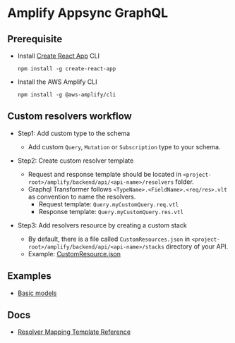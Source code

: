 # Amplify Appsync GraphQL

## Prerequisite
* Install [Create React App](https://github.com/facebook/create-react-app#creating-an-app) CLI
	```
	npm install -g create-react-app
	```
* Install the AWS Amplify CLI
	```
	npm install -g @aws-amplify/cli
	```

## Custom resolvers workflow

* Step1: Add custom type to the schema
    * Add custom `Query`, `Mutation` or `Subscription` type to your schema.

* Step2: Create custom resolver template
    * Request and response template should be located in `<project-root>/amplify/backend/api/<api-name>/resolvers` folder.
    * Graphql Transformer follows `<TypeName>.<FieldName>.<req/res>.vlt` as convention to name the resolvers.
        * Request template: `Query.myCustomQuery.req.vtl`
        * Response template: `Query.myCustomQuery.res.vtl`

* Step3: Add resolvers resource by creating a custom stack
    *  By default, there is a file called `CustomResources.json` in `<project-root>/amplify/backend/api/<api-name>/stacks` directory of your API.
    * Example: [CustomResource.json](examples/CustomResource.json)


## Examples
* [Basic models](docs/basic.md)

## Docs
* [Resolver Mapping Template Reference](https://docs.aws.amazon.com/appsync/latest/devguide/resolver-mapping-template-reference.html)